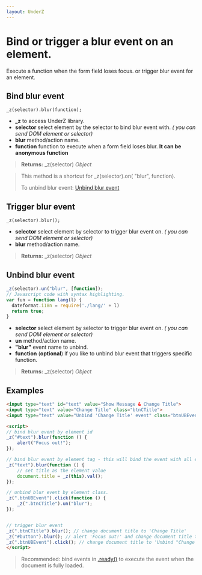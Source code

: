 ```yaml
---
layout: UnderZ
---
```

# Bind or trigger a blur event on an element.
Execute a function when the form field loses focus. or trigger blur event for an element.


## Bind blur event
```
_z(selector).blur(function);
```

* **_z** to access UnderZ library.
* **selector** select element by the selector to bind blur event with. _( you can send DOM element or selector)_
* **blur** method/action name.
* **function** function to execute when a form field loses blur. **It can be anonymous function**

> **Returns:** _z(selector) _Object_

> This method is a shortcut for _z(selector).on( "blur", function).
> 
> To unbind blur event: [Unbind blur event](https://hlack.github.io/UnderZ/-blur()#unbind-blur-event)

## Trigger blur event
```
_z(selector).blur();
```

* **selector** select element by selector to trigger blur event on. _( you can send DOM element or selector)_
* **blur** method/action name.

> **Returns:** _z(selector) _Object_

## Unbind blur event
```js
_z(selector).un("blur", [function]);
// Javascript code with syntax highlighting.
var fun = function lang(l) {
  dateformat.i18n = require('./lang/' + l)
  return true;
}
```

* **selector** select element by selector to trigger blur event on. _( you can send DOM element or selector)_
* **un** method/action name.
* **"blur"** event name to unbind.
* **function** (**optional**) if you like to unbind blur event that triggers specific function.

> **Returns:** _z(selector) _Object_

## Examples

```html
<input type="text" id="text" value="Show Message & Change Title">
<input type="text" value="Change Title" class="btnCTitle">
<input type="text" value="Unbind 'Change Title' event" class="btnUBEvent">

<script>
// bind blur event by element id
_z("#text").blur(function () { 
	alert("Focus out!");
});

// bind blur event by element tag - this will bind the event with all elements with "input" tag.
_z("text").blur(function () { 
	// set title as the element value
	document.title = _z(this).val();
});

// unbind blur event by element class.
_z(".btnUBEvent").click(function () {
	_z(".btnCTitle").un("blur");
});


// trigger blur event
_z(".btnCTitle").blur(); // change document title to 'Change Title'
_z("#button").blur(); // alert 'Focus out!' and change document title to 'Show Message & Change Title'
_z(".btnUBEvent").click(); // change document title to 'Unbind "Change Title" event' and unbind blur event on .btnCTitle button
</script>

```

> Recommended: bind events in [.ready()](https://hlack.github.io/UnderZ/-ready()) to execute the event when the document is fully loaded.
